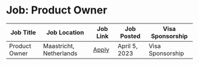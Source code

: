 # Job: Product Owner

| Job Title | Job Location | Job Link | Job Posted | Visa Sponsorship |
| --- | --- | --- | --- | --- |
| Product Owner | Maastricht, Netherlands | [Apply](https://cac.mercedes-benz.com/vacancy-apply/OPE-99163) | April 5, 2023 | Visa Sponsorship |
